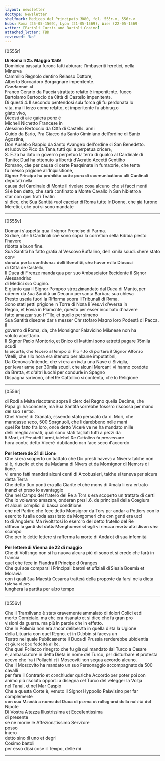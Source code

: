 ```yaml
---
layout: newsletter
doctype: Newsletter
shelfmark: Mediceo del Principato 3080, fol. 555r-v, 556r-v
hubs: Roma (25-05-1569), Lyon (21-05-1569), Wien (22-05-1569)
writer: [Bartoli Curzio and Bartoli Cosimo]
attached_letter: TBD
reviewed: "No"
---
```


[0555r]  
  
  
<strong>Di Roma li 25. Maggio 1569</strong>  
Dominica passata furono fatti abiurare l'imbascriti heretici, nella  
Minerva  
Cammillo Regnolo dentino Relasso Dottore,  
Alberto Boccadoro Borgognare impenitente.  
Condennati al  
Franco Cerario da Paccia strattato relatto è impenitente. fuoco  
Bartolamo Bertoccio da Città di Castello impenitente.  
Di questi 4. Il secondo pentendosi sula forca gli fu perdonata lo  
vita, ma il terzo come relatto, et impenitente fu abbrug.o  
giato vivo,  
Dicesti di alle galera pene è  
Micheli Nichetto Francese in  
Alessimo Bertoccio da Città di Castello. anni  
Guido da Bario, Pra Giacco da Santo Giminiano dell'ordine di Santo Agostina,  
Don Ausebio Rappio da Santo Avangelo dell'ordine di San Benedetto.  
et ludovico Pico da Tana, tutti qui a perpetua cricere,  
S. E.za ha dato in governo perpetuo la terra di qualdo al Cardinale di  
Tunito; Dual ha ottenuto la libertà d'Aoratio Accetti Gentilho  
Romano, che per causa di certe Pasquinate in fumatorie, che tenta  
fu messo prigione all'Inquisitione,  
Signor Principe ha prohibito sotto pena di scomunicatione alli Cardinali deputati nella  
causa del Cardinale di Monte il rivelare cosa alcuno, che si facci menti  
Si è ben detto, che sarà confinato a Monte Cavallo in San hibietro a  
star con quei frati Teatini  
si dice, che Sua Santità vuol cacciar di Roma tutte le Donne, che già furono  
Meretici, che poi si sono mandate  
  
---  

[0555v]  
  
  
Domani s'aspetta qua il signor Prencipe di Parma.  
Si dice, che li Cardinali che sono sopra la corretion della Bibbia presto l'havere  
ridotta a buon fine.  
Sua Santità ha fatto gratia al Vescovo Buffalino, delli xmila scudi. chere stato con꞊  
donato per la confidenza delli Benefitii, che haver nello Diocesi  
di Città de Castello,  
Il Duca di Firenze manda qua per suo Ambasciator Recidente il Signor Alessandrino  
di Medici suo Cugino.  
E giunto qua il Signor Pompeo strozzimandato dal Duca di Manto, per  
ottener da Sua Santità un Decano per santa Barbara sua chiesa  
Presto useria fuori la Rifforma sopra li Tribunali di Roma.  
Sono stati petti prigione in Torre di Nona li Ves.vi d'Aversa in  
Regno, et Bovia in Piamonte, questo per esser incolpato d'havere  
fatto amazzar suo fr⁀lle, et quello per simeno  
Sua Santità disegne dar a messer Christofaro Magno loro Podestà di Pacca. il  
governo di Roma, da, che Monsignor Palavicino Milanese non ha  
voluto accettarlo.  
Il Signor Paolo Montorio, et Bnico di Mattimi sono astretti pagare 35mila scudi  
la sicurtà, che fecero al tempo di Pio 4.to di portare il Signor Alfonso  
Vitelli, che allo hora era ritenuto per alcune imputationi,  
Da Genova s'intende, che vi era arrivata una Nave di Siviglia,  
per levar arme per 30mila scudi, che alcuni Mercanti vi hanno condote  
da Bretta, et d'altri luochi per condurle in Spagno  
Dispagna scrivono, chel Re Cattolico si contenta, che lo Religione  
  
---  

[0556r]  
  
  
di Rodi a Malta riscotano sopra il clero del Regno quella Decime, che  
Papa gli ha concese, ma Sua Santità vorrebbe fossero riscossa per mano  
del suo Tentio.  
Chel Viceré di Granata, essendo stato perscato da xi. Mori, che  
mandasse seco, 500 Spagnuoli, che li darebbeno nelle mani  
quel Re fatto fra loro, onde detto Viceré ve ne ha mandato mille  
delli meglio armati, quali sono stati tagliati tutti a pezzi da  
li Mori, et Eccateli l'armi, talchel Re Cattolico fa processare  
hora contro detto Viceré, dubitando non face seco d'accordo  
<br/><strong>Per lettere de 21 di Lione</strong>  
Che si era scoperto un trattato che Dio presti haveva a Nivers: talche non  
si è, riuscito et che da Madama di Nivers et da Monsignor di Nemors di lione.  
vi erano fatti mandati alcuni centi di Arcobusieri, talche si teneva per sicura  
detta Terra  
Che detto Duo ponti era alla Ciarite et che mons di Umala li era entrato  
inanzi et preso lo avantaggio  
Che nel Campo del fratello del Re a Tors s era scoperto un trattato di certi  
Che lo volevano amazare, onderan presi .6. de principali della Congiura  
et alcuni complici di bassa conditione.  
che nel Partire che fece detto Monsignor da Tors per andar a Pottiers con lo  
esercito fu alla coda assaltato da Mongomeri che con genti era uscì  
to di Angolem: Ma rivoltatosi lo esercito del detto fratello del Re  
diffece le genti del detto Monghomeri et egli vi rimase morto altri dicon che scampo  
Che per le dette lettere si rafferma la morte di Andalot di sua infermità  
<br/><strong>Per lettere di Vienna de 22 di maggio</strong>  
Che di Volfango non si ha nuova alcuna più dì sono et si crede che farà in francia  
quel che fece in Fiandra il Principe d Oranges  
Che qui son comparsi i Principali baroni et ufiziali di Slesia Boemia et Moravia  
con i quali Sua Maestà Cesarea tratterà della proposte da farsi nella dieta talche si pro  
lunghera la partita per altro tempo  
  
---  

[0556v]  
  
  
Che il Transilvano è stato gravemente ammalato di dolori Colici et di  
morto Comiciale. ma che era risanato et si dice che fa gran pro  
visioni da guerra. ma più in parole che in effetto.  
Che In Pollonia non era ancor deliberata in quella dieta la Ugione  
della Lituania con quel Regno. et in Dubbin si faceva un  
Teatro nel quale Publicamente il Duca di Prussia renderebbe ubidientia  
et giurerebbe fedeltà al Re.  
Che quel Pollacco rinegato che fu già qui mandato dal Turco a Cesare  
è, ambasciatore in detta Dieta in nome del Turco, per disturbare et protesta  
acevo che fra i Pollachi et i Moscoviti non segua accordo alcuno.  
Che il Moscovito ha mandato un suo Personaggio accompagnato da 500 cavalli  
per fare il Contrario et conchiuder qualche Accordo per poter poi con  
animo più risoluto opporsi a disegna del Turco del velegger la Volga  
nel Tanai, et nel Mar Caspio  
Che a questa Corte è, venuto il Signor Hyppolio Palavisino per far complemente  
con sua Maestà a nome del Duca di parma et rallegrarsi della nalcità del Nipote  
Di Vostra Altezza Illustrissima et Eccellentissima  
di presente  
se ne morire le Affezionatissimo Servitore  
posso  
intero  
detto sino di uno et degni  
Cosimo bartoli  
per esso dissi cose il Tempo, delle mi  
  
---  

